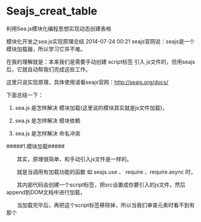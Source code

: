 # Seajs_creat_table
利用Sea.js模块化编程思想实现动态创建表格

模块化开发之sea.js实现原理总结
2014-07-24 00:21
seajs官网说：seajs是一个模块加载器，所以学习它并不难。

在我的理解就是：本来我们是需要手动创建 script标签 引入 js文件的，但用seajs后，它就自动帮我们完成这些工作。

 

 这里只说实现原理，具体使用请看seajs官网：http://seajs.org/docs/

下面总结一下：

1. sea.js 是怎样解决 模块加载(这里说的模块其实就是js文件加载)，

2. sea.js 是怎样解决 模块依赖

3. sea.js 是怎样解决 命名冲突

 

#####1.模块加载#####

　　其实，原理很简单，和手动引入js文件是一样的。

　　就是当调用有加载功能的函数 如 seajs.use 、 require 、require.async 时，

　　其内部代码会创建一个script标签，把src设置成你要引入的js文件，然后append到DOM文档中进行加载，

　　当加载完毕后，再把这个script标签移除掉，所以当我们审查元素时看不到有那个<script>标签，

　　但因为文件已经引入了，即使把这个script移除也不会影响代码使用.

　　我们可以用360卫士限制网速的功能，把网速降低，然后引入jq,是可以看到它就是这样处理的

　　sea.js,原理,模块化,开发0

加载完毕后，sea.js会把这个script标签移除：

sea.js,原理,模块化,开发1

总的一句 ： 就是利用 script 标签进行模块加载

 

#####2.模块依赖#####

　　上面的问题清楚了，其实这个依赖也很简单啦，也就是 加载 顺序的问题。

　　例如 a.js 依赖于 b.js， 那在sea.js内部代码中，就先加载b.js然后再加载a.js，这样就可以解决依赖问题了。

 

#####3.命名冲突#####

　　解决了上面的两个问题，就剩下依赖接口的问题了， 就是模块的依赖是搞定了，但是sea.js是用define( fn )函数来定义模块的，里面的变量都是局部的，

　　得给外面一个接口调用才行啊。

　　so,  exports对象就出场啦， 当你使用sea.js定义一个模块的时候，你可以把你的 对外函数接口 都放在exports对象上，　　如： 

1 define(function (require, exports, module){
2     var arr = [12,3,4,5,56];
3     var method = function (){ 
4         //code...
5      }
6     exports.arr = arr;   //对外接口
7     exports.method = method;  //对外接口
8 })
当别一个文件要依赖此文件时， 调用 require( url )时，返回值就是这个exports对象，所以就解决了接口的问题。

同时也很好的解决了命名冲突的问题，就算几个同事都用一样的名字，也不会有问题。

因为这里返回的exports就相当于一个命名空间了。
